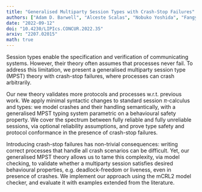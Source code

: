 ```yaml
---
title: "Generalised Multiparty Session Types with Crash-Stop Failures"
authors: ["Adam D. Barwell", "Alceste Scalas", "Nobuko Yoshida", "Fangyi Zhou"]
date: "2022-09-12"
doi: "10.4230/LIPIcs.CONCUR.2022.35"
arxiv: "2207.02015"
math: true
---
```


Session types enable the specification and verification of communicating
systems. However, their theory often assumes that processes never fail. To
address this limitation, we present a generalised multiparty session type
(MPST) theory with crash-stop failures, where processes can crash arbitrarily.

Our new theory validates more protocols and processes w.r.t. previous work. We
apply minimal syntactic changes to standard session $\pi$-calculus and types:
we model crashes and their handling semantically, with a generalised MPST
typing system parametric on a behavioural safety property. We cover the
spectrum between fully reliable and fully unreliable sessions, via optional
reliability assumptions, and prove type safety and protocol conformance in the
presence of crash-stop failures.

Introducing crash-stop failures has non-trivial consequences: writing correct
processes that handle all crash scenarios can be difficult. Yet, our
generalised MPST theory allows us to tame this complexity, via model checking,
to validate whether a multiparty session satisfies desired behavioural
properties, e.g. deadlock-freedom or liveness, even in presence of crashes. We
implement our approach using the mCRL2 model checker, and evaluate it with
examples extended from the literature.

